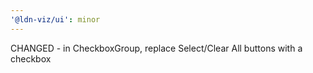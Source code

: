 ```yaml
---
'@ldn-viz/ui': minor
---
```


CHANGED - in CheckboxGroup, replace Select/Clear All buttons with a checkbox

